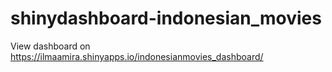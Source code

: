 # shinydashboard-indonesian_movies
View dashboard on https://ilmaamira.shinyapps.io/indonesianmovies_dashboard/
